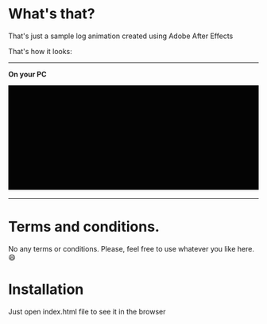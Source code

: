 # What's that?

That's just a sample log animation created using Adobe After Effects

That's how it looks:
___________________________________________________________________________________________________________
**On your PC**

![PC screen]( https://github.com/Oxidit/AfterEffects/blob/main/neonLogo/1.gif "Full Screen") 
______________________________________________________________________________________________________________
 
 
# Terms and conditions.
No any terms or conditions. Please, feel free to use whatever you like here. :smile:


# Installation 
Just open index.html file to see it in the browser

 
